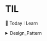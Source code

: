 # TIL
:scroll: Today I Learn 

<details>
<summary>Design_Pattern</summary>
<div>
* [MSA](https://github.com/Jye019/TIL/blob/master/Design_Pattern/MSA.md)
</div>
</details>
